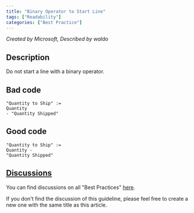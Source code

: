```yaml
---
title: "Binary Operator to Start Line"
tags: ["Readability"]
categories: ["Best Practice"]
---
```


_Created by Microsoft, Described by waldo_

## Description

Do not start a line with a binary operator. 

## Bad code

```AL
"Quantity to Ship" :=
Quantity 
- "Quantity Shipped"
```

## Good code

```AL
"Quantity to Ship" :=
Quantity -
"Quantity Shipped"
```

## [Discussions](https://github.com/microsoft/alguidelines/discussions/categories/bc-best-practices?discussions_q=binary+operator+to+start+line+category%3A%22BC+Best+Practices%22)

You can find discussions on all "Best Practices" [here](https://github.com/microsoft/alguidelines/discussions/categories/bc-best-practices).

If you don't find the discussion of this guideline, please feel free to create a new one with the same title as this article.  

